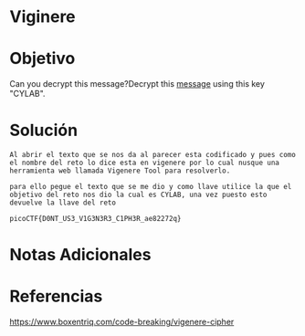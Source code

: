 # Viginere
# Objetivo
Can you decrypt this message?Decrypt this [message](https://artifacts.picoctf.net/c/158/cipher.txt) using this key "CYLAB".
# Solución 
```
Al abrir el texto que se nos da al parecer esta codificado y pues como el nombre del reto lo dice esta en vigenere por lo cual nusque una herramienta web llamada Vigenere Tool para resolverlo.

para ello pegue el texto que se me dio y como llave utilice la que el objetivo del reto nos dio la cual es CYLAB, una vez puesto esto devuelve la llave del reto

picoCTF{D0NT_US3_V1G3N3R3_C1PH3R_ae82272q}
```
# Notas Adicionales

# Referencias
https://www.boxentriq.com/code-breaking/vigenere-cipher